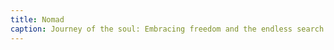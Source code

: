 ```yaml
---
title: Nomad
caption: Journey of the soul: Embracing freedom and the endless search for belonging.
---
```

